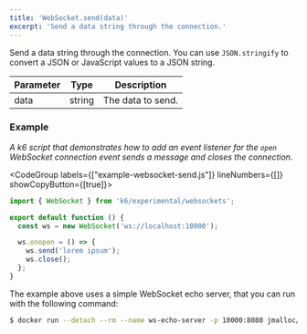 ```yaml
---
title: 'WebSocket.send(data)'
excerpt: 'Send a data string through the connection.'
---
```


Send a data string through the connection.
You can use `JSON.stringify` to convert a JSON or JavaScript values to a JSON string.

| Parameter | Type   | Description       |
| --------- | ------ | ----------------- |
| data      | string | The data to send. |

### Example

_A k6 script that demonstrates how to add an event listener for the `open` WebSocket connection event sends a message and closes the connection._

<CodeGroup labels={["example-websocket-send.js"]} lineNumbers={[]} showCopyButton={[true]}>

```javascript
import { WebSocket } from 'k6/experimental/websockets';

export default function () {
  const ws = new WebSocket('ws://localhost:10000');

  ws.onopen = () => {
    ws.send('lorem ipsum');
    ws.close();
  };
}
```

</CodeGroup>

The example above uses a simple WebSocket echo server, that you can run with the following command:

<CodeGroup>

```bash
$ docker run --detach --rm --name ws-echo-server -p 10000:8080 jmalloc/echo-server
```
</CodeGroup>